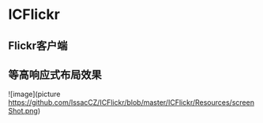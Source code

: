 # ICFlickr
## Flickr客户端
## 等高响应式布局效果
 ![image](picture https://github.com/IssacCZ/ICFlickr/blob/master/ICFlickr/Resources/screenShot.png)

